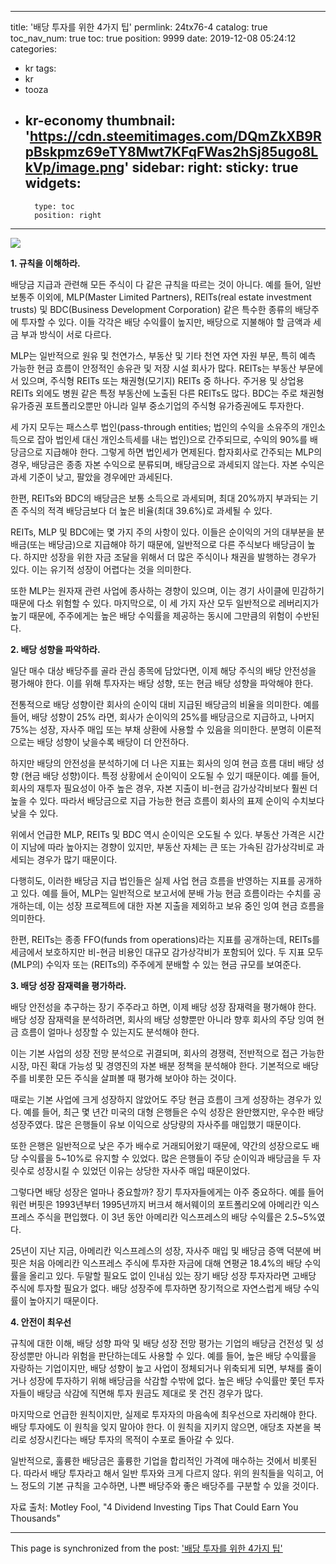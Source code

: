 
---
title: '배당 투자를 위한 4가지 팁'
permlink: 24tx76-4
catalog: true
toc_nav_num: true
toc: true
position: 9999
date: 2019-12-08 05:24:12
categories:
- kr
tags:
- kr
- tooza
- kr-economy
thumbnail: 'https://cdn.steemitimages.com/DQmZkXB9RpBskpmz69eTY8Mwt7KFqFWas2hSj85ugo8LkVp/image.png'
sidebar:
    right:
        sticky: true
widgets:
    -
        type: toc
        position: right
---


![](https://cdn.steemitimages.com/DQmZkXB9RpBskpmz69eTY8Mwt7KFqFWas2hSj85ugo8LkVp/image.png)

**1. 규칙을 이해하라.** 

배당금 지급과 관련해 모든 주식이 다 같은 규칙을 따르는 것이 아니다. 예를 들어, 일반 보통주 이외에, MLP(Master Limited Partners), REITs(real estate investment trusts) 및 BDC(Business Development Corporation) 같은 특수한 종류의 배당주에 투자할 수 있다. 이들 각각은 배당 수익률이 높지만, 배당으로 지불해야 할 금액과 세금 부과 방식이 서로 다르다. 

MLP는 일반적으로 원유 및 천연가스, 부동산 및 기타 천연 자연 자원 부문, 특히 예측 가능한 현금 흐름이 안정적인 송유관 및 저장 시설 회사가 많다. REITs는 부동산 부문에서 있으며, 주식형 REITs 또는 채권형(모기지) REITs 중 하나다. 주거용 및 상업용 REITs 외에도 병원 같은 특정 부동산에 노출된 다른 REITs도 많다. BDC는 주로 채권형 유가증권 포트폴리오뿐만 아니라 일부 중소기업의 주식형 유가증권에도 투자한다. 

세 가지 모두는 패스스루 법인(pass-through entities; 법인의 수익을 소유주의 개인소득으로 잡아 법인세 대신 개인소득세를 내는 법인)으로 간주되므로, 수익의 90%를 배당금으로 지급해야 한다. 그렇게 하면 법인세가 면제된다. 합자회사로 간주되는 MLP의 경우, 배당금은 종종 자본 수익으로 분류되며, 배당금으로 과세되지 않는다. 자본 수익은 과세 기준이 낮고, 팔았을 경우에만 과세된다. 

한편, REITs와 BDC의 배당금은 보통 소득으로 과세되며, 최대 20%까지 부과되는 기존 주식의 적격 배당금보다 더 높은 비율(최대 39.6%)로 과세될 수 있다.  

REITs, MLP 및 BDC에는 몇 가지 주의 사항이 있다. 이들은 순이익의 거의 대부분을 분배금(또는 배당금)으로 지급해야 하기 때문에, 일반적으로 다른 주식보다 배당금이 높다. 하지만 성장을 위한 자금 조달을 위해서 더 많은 주식이나 채권을 발행하는 경우가 있다. 이는 유기적 성장이 어렵다는 것을 의미한다. 

또한 MLP는 원자재 관련 사업에 종사하는 경향이 있으며, 이는 경기 사이클에 민감하기 때문에 다소 위험할 수 있다. 마지막으로, 이 세 가지 자산 모두 일반적으로 레버리지가 높기 때문에, 주주에게는 높은 배당 수익률을 제공하는 동시에 그만큼의 위험이 수반된다.
 

**2. 배당 성향을 파악하라.**  

일단 매수 대상 배당주를 골라 관심 종목에 담았다면, 이제 해당 주식의 배당 안전성을 평가해야 한다. 이를 위해 투자자는 배당 성향, 또는 현금 배당 성향을 파악해야 한다. 

전통적으로 배당 성향이란 회사의 순이익 대비 지급된 배당금의 비율을 의미한다. 예를 들어, 배당 성향이 25% 라면, 회사가 순이익의 25%를 배당금으로 지급하고, 나머지 75%는 성장, 자사주 매입 또는 부채 상환에 사용할 수 있음을 의미한다. 분명히 이론적으로는 배당 성향이 낮을수록 배당이 더 안전하다. 

하지만 배당의 안전성을 분석하기에 더 나은 지표는 회사의 잉여 현금 흐름 대비 배당 성향 (현금 배당 성향)이다. 특정 상황에서 순이익이 오도될 수 있기 때문이다. 예를 들어, 회사의 재투자 필요성이 아주 높은 경우, 자본 지출이 비-현금 감가상각비보다 훨씬 더 높을 수 있다. 따라서 배당금으로 지급 가능한 현금 흐름이 회사의 표제 순이익 수치보다 낮을 수 있다. 

위에서 언급한 MLP, REITs 및 BDC 역시 순이익은 오도될 수 있다. 부동산 가격은 시간이 지남에 따라 높아지는 경향이 있지만, 부동산 자체는 큰 또는 가속된 감가상각비로 과세되는 경우가 많기 때문이다. 

다행히도, 이러한 배당금 지급 법인들은 실제 사업 현금 흐름을 반영하는 지표를 공개하고 있다. 예를 들어, MLP는 일반적으로 보고서에 분배 가능 현금 흐름이라는 수치를 공개하는데, 이는 성장 프로젝트에 대한 자본 지출을 제외하고 보유 중인 잉여 현금 흐름을 의미한다. 

한편, REITs는 종종 FFO(funds from operations)라는 지표를 공개하는데, REITs를 세금에서 보호하지만 비-현금 비용인 대규모 감가상각비가 포함되어 있다. 두 지표 모두 (MLP의) 수익자 또는 (REITs의) 주주에게 분배할 수 있는 현금 규모를 보여준다. 
 

**3. 배당 성장 잠재력을 평가하라.** 

배당 안전성을 추구하는 장기 주주라고 하면, 이제 배당 성장 잠재력을 평가해야 한다. 배당 성장 잠재력을 분석하려면, 회사의 배당 성향뿐만 아니라 향후 회사의 주당 잉여 현금 흐름이 얼마나 성장할 수 있는지도 분석해야 한다. 

이는 기본 사업의 성장 전망 분석으로 귀결되며, 회사의 경쟁력, 전반적으로 접근 가능한 시장, 마진 확대 가능성 및 경영진의 자본 배분 정책을 분석해야 한다. 기본적으로 배당주를 비롯한 모든 주식을 살펴볼 때 평가해 보아야 하는 것이다.  

때로는 기본 사업에 크게 성장하지 않았어도 주당 현금 흐름이 크게 성장하는 경우가 있다. 예를 들어, 최근 몇 년간 미국의 대형 은행들은 수익 성장은 완만했지만, 우수한 배당 성장주였다. 많은 은행들이 유보 이익으로 상당량의 자사주를 매입했기 때문이다. 

또한 은행은 일반적으로 낮은 주가 배수로 거래되어왔기 때문에, 약간의 성장으로도 배당 수익률을 5~10%로 유지할 수 있었다. 많은 은행들이 주당 순이익과 배당금을 두 자릿수로 성장시킬 수 있었던 이유는 상당한 자사주 매입 때문이었다.  

그렇다면 배당 성장은 얼마나 중요할까? 장기 투자자들에게는 아주 중요하다. 예를 들어 워런 버핏은 1993년부터 1995년까지 버크셔 해서웨이의 포트폴리오에 아메리칸 익스프레스 주식을 편입했다. 이 3년 동안 아메리칸 익스프레스의 배당 수익률은 2.5~5%였다. 

25년이 지난 지금, 아메리칸 익스프레스의 성장, 자사주 매입 및 배당금 증액 덕분에 버핏은 처음 아메리칸 익스프레스 주식에 투자한 자금에 대해 연평균 18.4%의 배당 수익률을 올리고 있다. 두말할 필요도 없이 인내심 있는 장기 배당 성장 투자자라면 고배당 주식에 투자할 필요가 없다. 배당 성장주에 투자하면 장기적으로 자연스럽게 배당 수익률이 높아지기 때문이다.
 

**4. 안전이 최우선** 

규칙에 대한 이해, 배당 성향 파악 및 배당 성장 전망 평가는 기업의 배당금 건전성 및 성장성뿐만 아니라 위험을 판단하는데도 사용할 수 있다. 예를 들어, 높은 배당 수익률을 자랑하는 기업이지만, 배당 성향이 높고 사업이 정체되거나 위축되게 되면, 부채를 줄이거나 성장에 투자하기 위해 배당금을 삭감할 수밖에 없다. 높은 배당 수익률만 쫓던 투자자들이 배당금 삭감에 직면해 투자 원금도 제대로 못 건진 경우가 많다.  

마지막으로 언급한 원칙이지만, 실제로 투자자의 마음속에 최우선으로 자리해야 한다. 배당 투자에도 이 원칙을 잊지 말아야 한다. 이 원칙을 지키지 않으면, 애당초 자본을 복리로 성장시킨다는 배당 투자의 목적이 수포로 돌아갈 수 있다. 

일반적으로, 훌륭한 배당금은 훌륭한 기업을 합리적인 가격에 매수하는 것에서 비롯된다. 따라서 배당 투자라고 해서 일반 투자와 크게 다르지 않다. 위의 원칙들을 익히고, 어느 정도의 기본 규칙을 고수하면, 나쁜 배당주와 좋은 배당주를 구분할 수 있을 것이다.  

자료 출처: Motley Fool, "4 Dividend Investing Tips That Could Earn You Thousands"

- - -

This page is synchronized from the post: ['배당 투자를 위한 4가지 팁'](https://steemit.com/@pius.pius/24tx76-4)
